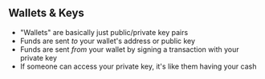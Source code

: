 ## Wallets & Keys

<ul>
	<li class="fragment">"Wallets" are basically just <span class="green">public</span>/<span class="red">private</span> key pairs</li>
	<li class="fragment">Funds are sent <em>to</em> your wallet's address or <span class="green">public key</span></li>
	<li class="fragment">Funds are sent <em>from</em> your wallet by signing a transaction with your <span class="red">private key</span></li>
	<li class="fragment">If someone can access your <span class="red">private key</span>, it's like them having your cash</li>
</ul>
